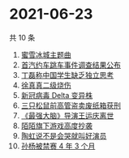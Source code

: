 # 2021-06-23

共 10 条

<!-- BEGIN -->
<!-- 最后更新时间 Wed Jun 23 2021 01:21:32 GMT+0800 (China Standard Time) -->

1. [蜜雪冰城主题曲](https://www.zhihu.com/search?q=蜜雪冰城)
2. [首汽约车跳车事件调查结果公布](https://www.zhihu.com/search?q=首汽约车)
3. [丁磊称中国学生缺乏独立思考](https://www.zhihu.com/search?q=丁磊)
4. [徐真真二级烧伤](https://www.zhihu.com/search?q=徐真真)
5. [新冠病毒 Delta 变异株](https://www.zhihu.com/search?q=新冠病毒)
6. [三只松鼠前高管盗卖废纸箱获刑](https://www.zhihu.com/search?q=三只松鼠)
7. [《最强大脑》导演王运庆离世](https://www.zhihu.com/search?q=最强大脑导演王运庆)
8. [陌陌旗下游戏高度抄袭](https://www.zhihu.com/search?q=黑帝斯)
9. [陶虹说不是会哭就叫好演员](https://www.zhihu.com/search?q=陶虹说不是会哭就叫好演员)
10. [孙杨被禁赛 4 年 3 个月](https://www.zhihu.com/search?q=孙杨)

<!-- END -->
